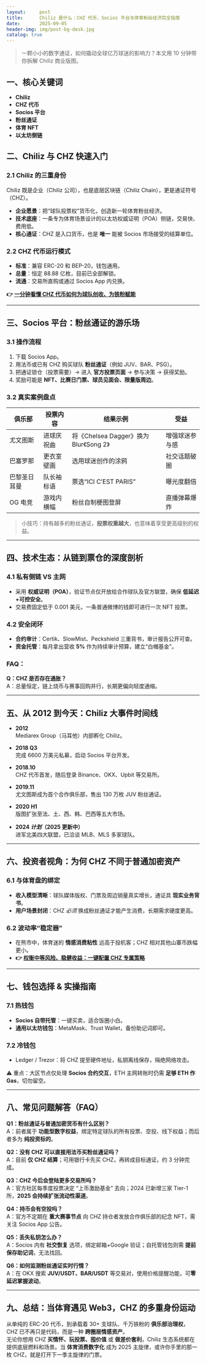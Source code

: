 ```yaml
---
layout:     post
title:      Chiliz 是什么：CHZ 代币、Socios 平台与体育粉丝经济完全指南
date:       2025-09-05
header-img: img/post-bg-desk.jpg
catalog: true
---
```


> 一颗小小的数字通证，如何撬动全球亿万球迷的影响力？本文用 10 分钟带你拆解 Chiliz 商业版图。

## 一、核心关键词

- **Chiliz**
- **CHZ 代币**
- **Socios 平台**
- **粉丝通证**
- **体育 NFT**
- **以太坊侧链**

## 二、Chiliz 与 CHZ 快速入门

### 2.1 Chiliz 的三重身份  
Chiliz 既是企业（Chiliz 公司），也是底层区块链（Chiliz Chain），更是通证符号（CHZ）。  
- **企业愿景**：把“球队投票权”货币化，创造新一轮体育粉丝经济。  
- **技术底座**：一条专为体育场景设计的以太坊权威证明（POA）侧链，交易快、费用低。  
- **核心通证**：CHZ 是入口货币，也是 **唯一** 能被 Socios 市场接受的结算单位。

### 2.2 CHZ 代币运行模式  
- **标准**：兼容 ERC-20 和 BEP-20，钱包通用。  
- **总量**：恒定 88.88 亿枚，目前已全部解锁。  
- **流通**：交易所直购或通过 Socios App 内兑换。  

**👉 [一分钟看懂 CHZ 代币如何为球队创收、为铁粉赋能](https://okxdog.com/)**

---

## 三、Socios 平台：粉丝通证的游乐场

### 3.1 操作流程  
1. 下载 Socios App。  
2. 用法币或已有 CHZ 购买球队 **粉丝通证**（例如 JUV、BAR、PSG）。  
3. 把通证锁仓（投票需要）→ 进入 **官方投票页面** → 参与决策 → 获得奖励。  
4. 奖励可能是 **NFT、比赛日门票、球员见面会、限量版周边**。

### 3.2 真实案例盘点  
| 俱乐部 | 投票内容 | 结果示例 | 受益 |
|---|---|---|---|
| 尤文图斯 | 进球庆祝曲 | 将《Chelsea Dagger》换为 Blur《Song 2》 | 增强球迷参与感 |
| 巴塞罗那 | 更衣室壁画 | 选用球迷创作的涂鸦 | 社交话题破圈 |
| 巴黎圣日耳曼 | 队长袖标语 | 票选“ICI C’EST PARIS” | 曝光度翻倍 |
| OG 电竞 | 游戏内横幅 | 粉丝自制梗图登屏 | 直播弹幕爆炸 |

> 小技巧：持有越多的粉丝通证，**投票权重越大**，也意味着享受更高级别的权益。

---

## 四、技术生态：从链到票仓的深度剖析

### 4.1 **私有侧链** VS 主网  
- 采用 **权威证明（POA）**，验证节点仅开放给合作球队及官方联盟，确保 **低延迟+可控安全**。  
- 交易费固定低于 0.001 美元，一条普通微博的钱即可进行一次 NFT 投票。  

### 4.2 安全闭环  
- **合约审计**：Certik、SlowMist、Peckshield 三重背书，审计报告公开可查。  
- **资金托管**：每月拿出营收 **5%** 作为持续审计预算，建立“白帽基金”。  

### FAQ：  
**Q：CHZ 是否存在通胀？**  
A：总量恒定，链上烧币与赛事回购并行，长期更偏向轻度通缩。  

---

## 五、从 2012 到今天：Chiliz 大事件时间线

- **2012**  
  Mediarex Group（马耳他）内部孵化 Chiliz。  

- **2018 Q3**  
  完成 6600 万美元私募，启动 Socios 平台开发。  

- **2018.10**  
  CHZ 代币首发，随后登录 Binance、OKX、Upbit 等交易所。  

- **2019.11**  
  尤文图斯成为首个合作俱乐部，售出 130 万枚 JUV 粉丝通证。  

- **2020 H1**  
  版图扩张至法、土、西、韩、巴西等五大市场。  

- **2024 *计划*（2025 更新中）**  
  进军北美四大联盟，已洽谈 MLB、MLS 多家球队。  

---

## 六、投资者视角：为何 CHZ 不同于普通加密资产

### 6.1 与体育盘的绑定  
- **收入模型清晰**：球队媒体版权、门票及周边销量真实增长，通证具 **现实业务背书**。  
- **用户场景封闭**：CHZ _必须_ 换成粉丝通证才能产生消费，长期需求硬度更高。  

### 6.2 波动率“稳定器”  
- 在熊市中，体育迷的 **情感消费粘性** 远高于投机客；CHZ 相对其他山寨币跌幅更小。  
- **👉 [权衡中等风险、稳健收益：一键配置 CHZ 专属策略](https://okxdog.com/)**

---

## 七、钱包选择 & 实操指南

### 7.1 热钱包  
- **Socios 自带托管**：一键买卖，适合饭圈小白。  
- **通用以太坊钱包**：MetaMask、Trust Wallet，备份助记词即可。

### 7.2 冷钱包  
- Ledger / Trezor：将 CHZ 提至硬件地址，私钥离线保存，隔绝网络攻击。  

⚠️ 重点：大区节点仅处理 **Socios 合约交互**，ETH 主网转账时仍需 **足够 ETH 作 Gas**，切勿留空。

---

## 八、常见问题解答（FAQ）

**Q1：粉丝通证与普通加密货币有什么区别？**  
A：前者属于 **功能型数字权益**，绑定特定球队的所有投票、空投、线下权益；而后者多为 **纯投资标的**。

**Q2：没有 CHZ 可以直接用法币买粉丝通证吗？**  
A：目前 **仅 CHZ 结算**；可用银行卡先买 CHZ，再转成目标通证，约 3 分钟完成。

**Q3：CHZ 今后会登陆更多交易所吗？**  
A：官方社区每季度投票决定 “上币激励基金” 去向；2024 已新增三家 Tier-1 所，**2025 会持续扩张流动性渠道**。

**Q4：持币会有空投吗？**  
A：官方不定期在 **重大赛事节点** 向 CHZ 持仓者发放合作俱乐部的纪念 NFT，需关注 Socios App 公告。

**Q5：丢失私钥怎么办？**  
A：Socios 内有 **社交恢复** 选项，绑定邮箱+Google 验证；自托管钱包则需 **提前保存助记词**，无法找回。

**Q6：如何监测粉丝通证实时行情？**  
A：在 OKX 搜索 **JUV/USDT、BAR/USDT** 等交易对，使用价格提醒功能，可**零延迟掌握波动**。

---

## 九、总结：当体育遇见 Web3，CHZ 的多重身份运动

从单纯的 ERC-20 代币，到承载着 30+ 支球队、千万铁粉的 **俱乐部治理权**，CHZ 已不再只是代码，而是一种 **跨圈层情感资产**。  
无论你想用 CHZ **买情怀、玩投票、囤价值** 或 **做差价套利**，Chiliz 生态系统都在提供底层燃料和场景。当 **体育消费数字化** 成为 2025 主旋律，或许你手里的那一枚 CHZ，就是打开下一季主旋律的门票。